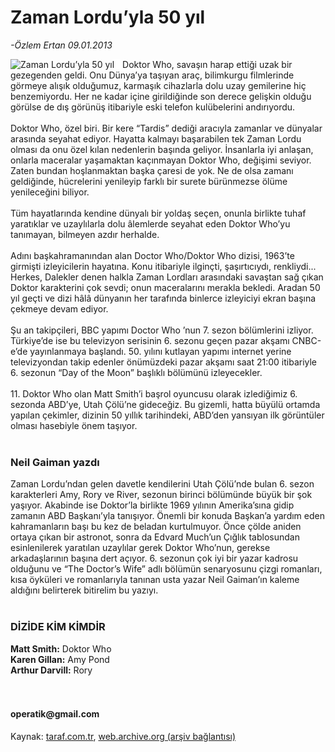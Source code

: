 # Zaman Lordu’yla 50 yıl

*-Özlem Ertan 09.01.2013*

<div class="yazi"><img align="left" alt="Zaman Lordu’yla 50 yıl" border="0" src="http://www.taraf.com.tr/fotoraflar/makaleler/zaman-lordu-yla-50-yil_5368_orijinal.jpg" style="border-right-width:10px; border-color:#FFFFFF"/>Doktor Who, savaşın harap ettiği uzak bir gezegenden geldi. Onu Dünya’ya taşıyan araç, bilimkurgu filmlerinde görmeye alışık olduğumuz, karmaşık cihazlarla dolu uzay gemilerine hiç benzemiyordu. Her ne kadar içine girildiğinde son derece gelişkin olduğu görülse de dış görünüş itibariyle eski telefon kulübelerini andırıyordu.<br/><br/>Doktor Who, özel biri. Bir kere “Tardis” dediği aracıyla zamanlar ve dünyalar arasında seyahat ediyor. Hayatta kalmayı başarabilen tek Zaman Lordu olması da onu özel kılan nedenlerin başında geliyor. İnsanlarla iyi anlaşan, onlarla maceralar yaşamaktan kaçınmayan Doktor Who, değişimi seviyor. Zaten bundan hoşlanmaktan başka çaresi de yok. Ne de olsa zamanı geldiğinde, hücrelerini yenileyip farklı bir surete bürünmezse ölüme yenileceğini biliyor.<br/><br/>Tüm hayatlarında kendine dünyalı bir yoldaş seçen, onunla birlikte tuhaf yaratıklar ve uzaylılarla dolu âlemlerde seyahat eden Doktor Who’yu tanımayan, bilmeyen azdır herhalde.<br/><br/>Adını başkahramanından alan Doctor Who/Doktor Who dizisi, 1963’te girmişti izleyicilerin hayatına. Konu itibariyle ilginçti, şaşırtıcıydı, renkliydi... Herkes, Dalekler denen halkla Zaman Lordları arasındaki savaştan sağ çıkan Doktor karakterini çok sevdi; onun maceralarını merakla bekledi. Aradan 50 yıl geçti ve dizi hâlâ dünyanın her tarafında binlerce izleyiciyi ekran başına çekmeye devam ediyor.<br/><br/>Şu an takipçileri, BBC yapımı Doctor Who ’nun 7. sezon bölümlerini izliyor. Türkiye’de ise bu televizyon serisinin 6. sezonu geçen pazar akşamı CNBC-e’de yayınlanmaya başlandı. 50. yılını kutlayan yapımı internet yerine televizyondan takip edenler önümüzdeki pazar akşamı saat 21:00 itibariyle 6. sezonun “Day of the Moon” başlıklı bölümünü izleyecekler.<br/><br/>11. Doktor Who olan Matt Smith’i başrol oyuncusu olarak izlediğimiz 6. sezonda ABD’ye, Utah Çölü’ne gideceğiz. Bu gizemli, hatta büyülü ortamda yapılan çekimler, dizinin 50 yıllık tarihindeki, ABD’den yansıyan ilk görüntüler olması hasebiyle önem taşıyor.<br/><br/>
<h3>Neil Gaiman yazdı</h3>Zaman Lordu’ndan gelen davetle kendilerini Utah Çölü’nde bulan 6. sezon karakterleri Amy, Rory ve River, sezonun birinci bölümünde büyük bir şok yaşıyor. Akabinde ise Doktor’la birlikte 1969 yılının Amerika’sına gidip zamanın ABD Başkanı’yla tanışıyor. Önemli bir konuda Başkan’a yardım eden kahramanların başı bu kez de beladan kurtulmuyor. Önce çölde aniden ortaya çıkan bir astronot, sonra da Edvard Much’un Çığlık tablosundan esinlenilerek yaratılan uzaylılar gerek Doktor Who’nun, gerekse arkadaşlarının başına dert açıyor. 6. sezonun çok iyi bir yazar kadrosu olduğunu ve “The Doctor’s Wife” adlı bölümün senaryosunu çizgi romanları, kısa öyküleri ve romanlarıyla tanınan usta yazar Neil Gaiman’ın kaleme aldığını belirterek bitirelim bu yazıyı.<br/><br/>
<h3>DİZİDE KİM KİMDİR</h3><strong>Matt Smith:</strong> Doktor Who<br/><strong>Karen Gillan:</strong> Amy Pond<br/><strong>Arthur Darvill:</strong> Rory<br/><br/><br/>
<h4>operatik@gmail.com</h4>
<p></p>
</div>

Kaynak: [taraf.com.tr](http://www.taraf.com.tr/ozlem-ertan/makale-zaman-lordu-yla-50-yil.htm), [web.archive.org (arşiv bağlantısı)](http://web.archive.org/web/20131107091420/http://www.taraf.com.tr/ozlem-ertan/makale-zaman-lordu-yla-50-yil.htm)
